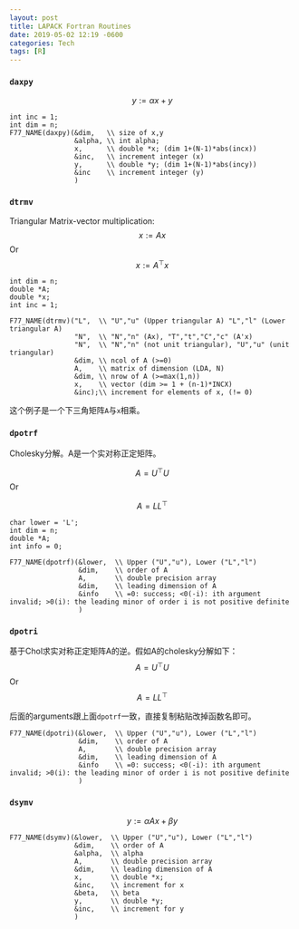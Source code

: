 ```yaml
---
layout: post
title: LAPACK Fortran Routines
date: 2019-05-02 12:19 -0600
categories: Tech
tags: [R]
---
```


### `daxpy`

$$
y := \alpha x + y
$$
```
int inc = 1;
int dim = n;
F77_NAME(daxpy)(&dim,   \\ size of x,y
                &alpha, \\ int alpha;
                x,      \\ double *x; (dim 1+(N-1)*abs(incx))
                &inc,   \\ increment integer (x)
                y,      \\ double *y; (dim 1+(N-1)*abs(incy))
                &inc    \\ increment integer (y)
                )
```

### `dtrmv`
Triangular Matrix-vector multiplication:
$$
x := Ax
$$
Or
$$
x := A^{\top}x
$$


```
int dim = n;
double *A;
double *x;
int inc = 1;

F77_NAME(dtrmv)("L",  \\ "U","u" (Upper triangular A) "L","l" (Lower triangular A)
                "N",  \\ "N","n" (Ax), "T","t","C","c" (A'x)
                "N",  \\ "N","n" (not unit triangular), "U","u" (unit triangular)
                &dim, \\ ncol of A (>=0)
                A,    \\ matrix of dimension (LDA, N)
                &dim, \\ nrow of A (>=max(1,n))
                x,    \\ vector (dim >= 1 + (n-1)*INCX)
                &inc);\\ increment for elements of x, (!= 0)
```
这个例子是一个下三角矩阵`A`与`x`相乘。

### `dpotrf`

Cholesky分解。A是一个实对称正定矩阵。

$$
A = U^{\top}U
$$
Or

$$
A = LL^{\top}
$$
```
char lower = 'L';
int dim = n;
double *A;
int info = 0;

F77_NAME(dpotrf)(&lower,  \\ Upper ("U","u"), Lower ("L","l")
                 &dim,    \\ order of A
                 A,       \\ double precision array
                 &dim,    \\ leading dimension of A
                 &info    \\ =0: success; <0(-i): ith argument invalid; >0(i): the leading minor of order i is not positive definite
                 )
```

### `dpotri`

基于Chol求实对称正定矩阵A的逆。假如A的cholesky分解如下：
$$
A = U^{\top}U
$$
Or
$$
A = LL^{\top}
$$

后面的arguments跟上面`dpotrf`一致，直接复制粘贴改掉函数名即可。
```
F77_NAME(dpotri)(&lower,  \\ Upper ("U","u"), Lower ("L","l")
                 &dim,    \\ order of A
                 A,       \\ double precision array
                 &dim,    \\ leading dimension of A
                 &info    \\ =0: success; <0(-i): ith argument invalid; >0(i): the leading minor of order i is not positive definite
                 )
```

### `dsymv`
$$
y := \alpha Ax + \beta y
$$

```
F77_NAME(dsymv)(&lower,  \\ Upper ("U","u"), Lower ("L","l")
                &dim,    \\ order of A
                &alpha,  \\ alpha
                A,       \\ double precision array
                &dim,    \\ leading dimension of A
                x,       \\ double *x;
                &inc,    \\ increment for x
                &beta,   \\ beta
                y,       \\ double *y;
                &inc,    \\ increment for y
                )
```
